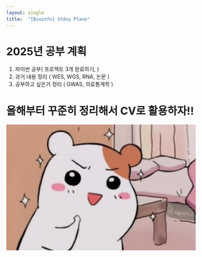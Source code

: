 ```yaml
---
layout: single
title:  "[Bioinfo] Stduy Plane"
---
```


# 2025년 공부 계획

1. 파이썬 공부( 프로젝트 3개 완료하기, )
2. 과거 내용 정리 ( WES, WGS, RNA, 논문 )
3. 공부하고 싶은거 정리 ( GWAS, 의료통계학 )

# 올해부터 꾸준히 정리해서 CV로 활용하자!!

![image-20250104215148566](../images/2024-01-02-first/image-20250104215148566.png)
